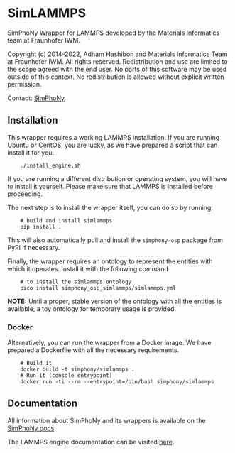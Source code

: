 # SimLAMMPS

SimPhoNy Wrapper for LAMMPS developed by the Materials Informatics team at
Fraunhofer IWM.

Copyright (c) 2014-2022, Adham Hashibon and Materials Informatics Team at
Fraunhofer IWM.
All rights reserved.
Redistribution and use are limited to the scope agreed with the end user.
No parts of this software may be used outside of this context.
No redistribution is allowed without explicit written permission.

Contact: [SimPhoNy](mailto:simphony@iwm.fraunhofer.de@iwm.fraunhofer.de)

## Installation

This wrapper requires a working LAMMPS installation. If you are running
Ubuntu or CentOS, you are lucky, as we have prepared a
script that can install it for you.
```
    ./install_engine.sh
```

If you are running a different distribution or operating system, you will
have to install it yourself. Please make sure that LAMMPS is installed before proceeding.

The next step is to install the wrapper itself, you can do so by running:

```
    # build and install simlammps
    pip install .
```

This will also automatically pull and install the `simphony-osp` package
from PyPI if necessary.

Finally, the wrapper requires an ontology to represent the entities with
which it operates. Install it with the following command:

```
    # to install the simlammps ontology
    pico install simphony_osp_simlammps/simlammps.yml
```

__NOTE:__ Until a proper, stable version of the ontology with all the entities
is available, a toy ontology for temporary usage is provided.

### Docker

Alternatively, you can run the wrapper from a Docker image. We have
prepared a Dockerfile with all the necessary requirements.
```shell
    # Build it
    docker build -t simphony/simlammps .
    # Run it (console entrypoint)
    docker run -ti --rm --entrypoint=/bin/bash simphony/simlammps
```


## Documentation
All information about SimPhoNy and its wrappers is available on the
[SimPhoNy docs](https://simphony.readthedocs.io).

The LAMMPS engine documentation can be visited [here](https://lammps.sandia.gov/).
